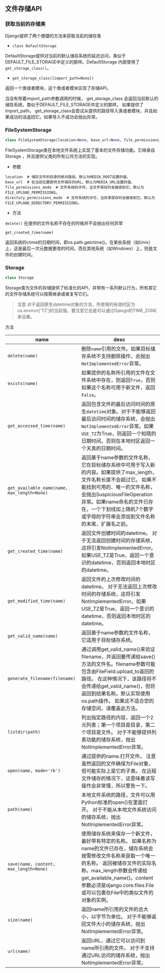## 文件存储API

### 获取当前的存储类

Django提供了两个便捷的方法来获取当前的储存类

- `class DefaultStorage`


DefaultStorage提供对当前的默认储存系统的延迟访问，类似于DEFAULT_FILE_STORAGE中定义的那样。DefaultStorage 内部使用了`get_storage_class()`。


- `get_storage_class([import_path=None])`

返回一个类或者模块，这个类或者模块实现了存储API。

当没有带着import_path参数调用的时候， get_storage_class 会返回当前默认的储存系统，类似于DEFAULT_FILE_STORAGE中定义的那样。
如果提供了import_path， get_storage_class会尝试从提供的路径导入类或者模块，并且如果成功的话返回它。如果导入不成功会抛出异常。

### FileSystemStorage

```python
class FileSystemStorage(location=None, base_url=None, file_permissions_mode=None, directory_permissions_mode=None)
```
FileSystemStorage类在本地文件系统上实现了基本的文件存储功能。它继承自Storage ，并且提供父类的所有公共方法的实现。

- 参数
```
location  # 储存文件的目录的绝对路径。默认为MEDIA_ROOT设置的值。
base_url  # 在当前位置提供文件储存的URL。默认为MEDIA_URL设置的值。
file_permissions_mode  # 文件系统的许可，当文件保存时会接收到它。默认为FILE_UPLOAD_PERMISSIONS。
directory_permissions_mode  # 文件系统的许可，当目录保存时会接收到它。默认为FILE_UPLOAD_DIRECTORY_PERMISSIONS。
```

- 方法

`delete()`
在提供的文件名称不存在的时候并不会抛出任何异常

`get_created_time(name)`

返回系统的ctime的日期时间，即os.path.getctime()。在某些系统（如Unix）上，这是最后一次元数据更改的时间，而在其他系统（如Windows）上，则是文件的创建时间。

### Storage

```python
class Storage
```

Storage类为文件的存储提供了标准化的API，并带有一系列默认行为，所有其它的文件存储系统可以按需继承或者复写它们。

> 注意
对于返回原生datetime对象的方法，所使用的有效时区为os.environ['TZ']的当前值。要注意它总是可以通过Django的TIME_ZONE来设置。

方法

| name                                        | desc                                                         |
| ------------------------------------------- | ------------------------------------------------------------ |
| `delete(name)`                              | 删除`name`引用的文件。如果目标储存系统不支持删除操作，会抛出`NotImplementedError`异常。 |
| `exists(name)`                              | 如果提供的名称所引用的文件在文件系统中存在，则返回`True`，否则如果这个名称可用于新文件，返回`False`。 |
| `get_accessed_time(name)`                   | 返回包含文件的最后访问时间的原生`datetime`对象。对于不能够返回最后访问时间的储存系统，会抛出`NotImplementedError`异常。如果`USE_TZ`为True，则返回一个知晓的日期时间，否则在本地时区返回一个天真的日期时间。 |
| `get_available_name(name, max_length=None)` | 返回基于name参数的文件名称，它在目标储存系统中可用于写入新的内容。如果提供了max_length，文件名称长度不会超过它。 如果不能找到可用的、唯一的文件名称，会抛出SuspiciousFileOperation 异常。如果name命名的文件已存在，一个下划线加上随机7个数字或字母的字符串会添加到文件名称的末尾，扩展名之前。 |
| `get_created_time(name)`                    | 返回文件创建时间的datetime。 对于无法返回创建时间的存储系统，这将引发NotImplementedError。如果USE_TZ是True，返回一个意识的datetime，否则返回本地时区的datetime。 |
| `get_modified_time(name)`                   | 返回文件的上次修改时间的datetime。 对于无法返回上次修改时间的存储系统，这将引发NotImplementedError。如果USE_TZ是True，返回一个意识的datetime，否则返回本地时区的datetime。 |
| `get_valid_name(name)`                      | 返回基于name参数的文件名称，它适用于目标储存系统。           |
| `generate_filename(filename)`               | 通过调用get_valid_name()来验证filename，并返回要传递给save()方法的文件名。filename参数可能包含由FileField.upload_to返回的路径。 在这种情况下，该路径将不会传递给get_valid_name()，但将返回到结果名称。默认实现使用os.path操作。 如果这不适合您的存储空间，请覆盖此方法。 |
| `listdir(path)`                             | 列出指定路径的内容，返回一个2元列表；第一个项目是目录，第二个项目是文件。 对于不能够提供列表功能的储存系统，抛出NotImplementedError异常。 |
| `open(name, mode='rb')`                     | 通过提供的name.打开文件。 注意虽然返回的文件确保为File对象，但可能实际上是它的子类。 在远程文件储存的情况下，这意味着读写操作会非常慢，所以警告一下。 |
| `path(name)`                                | 本地文件系统的路径，文件可以用Python标准的open()在里面打开。 对于不能从本地文件系统访问的储存系统，抛出NotImplementedError异常。 |
| `save(name, content, max_length=None)`      | 使用储存系统来保存一个新文件，最好带有特定的名称。 如果名称为 name的文件已存在，储存系统会按需修改文件名称来获取一个唯一的名称。 返回被储存文件的实际名称。max_length参数会传递给get_available_name()。content参数必须是django.core.files.File或可以包裹在File中的类似文件的对象的实例。 |
| `size(name)`                                | 返回name所引用的文件的总大小，以字节为单位。 对于不能够返回文件大小的储存系统，抛出NotImplementedError异常。 |
| `url(name)`                                 | 返回URL，通过它可以访问到name所引用的文件。 对于不支持通过URL访问的储存系统，抛出NotImplementedError异常。 |


```

```